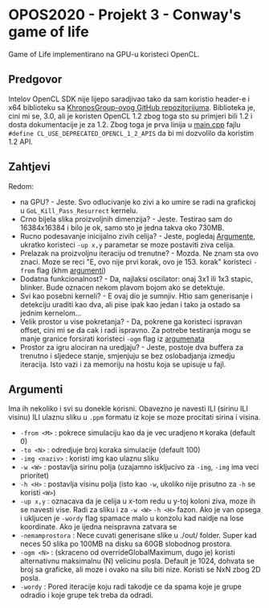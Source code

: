 # OPOS2020 - Projekt 3 - Conway's game of life
Game of Life implementirano na GPU-u koristeci OpenCL.
## Predgovor
Intelov OpenCL SDK nije lijepo saradjivao tako da sam koristio header-e i x64 biblioteku sa [KhronosGroup-ovog GitHub repozitorijuma](https://github.com/KhronosGroup/OpenCL-SDK). Biblioteka je, cini mi se, 3.0, ali je koristen OpenCL 1.2 zbog toga sto su primjeri bili 1.2 i dosta dokumentacije je za 1.2. Zbog toga je prva linija u [main.cpp](OPOS-Zadatak3-Conway-Drugi-Pokusaj/main.cpp) fajlu `#define CL_USE_DEPRECATED_OPENCL_1_2_APIS` da bi mi dozvolilo da koristim 1.2 API.

## Zahtjevi
Redom:
* na GPU? - Jeste. Svo odlucivanje ko zivi a ko umire se radi na grafickoj u `GoL_Kill_Pass_Resurrect` kernelu.
* Crno bijela slika proizvoljnih dimenzija? - Jeste. Testirao sam do 16384x16384 i bilo je ok, samo sto je jedna takva oko 730MB.
* Rucno podesavanje inicijalno zivih celija? - Jeste, pogledaj [Argumente](#argumenti), ukratko koristeci `-up x,y` parametar se moze postaviti ziva celija.
* Prelazak na proizvoljnu iteraciju od trenutne? - Mozda. Ne znam sta ovo znaci. Moze se reci "E, ovo nije prvi korak, ovo je 153. korak" koristeci `-from` flag (khm [argumenti](#argumenti))
* Dodatna funkcionalnost? - Da, najlaksi oscilator: onaj 3x1 ili 1x3 stapic, blinker. Bude oznacen nekom plavom bojom ako se detektuje.
* Svi kao posebni kerneli? - E ovaj dio je sumnjiv. Htio sam generisanje i detekciju uraditi kao dva, ali pise ipak kao jedan i tako ja ostado sa jednim kernelom...
* Velik prostor u vise pokretanja? - Da, pokrene ga koristeci ispravan offset, cini mi se da cak i radi ispravno. Za potrebe testiranja mogu se manje granice forsirati koristeci `-ogm` flag iz [argumenata](#argumenti)
* Prostor za igru alociran na uredjaju? - Jeste, postoje dva buffera za trenutno i sljedece stanje, smjenjuju se bez oslobadjanja izmedju iteracija. Isto vazi i za memoriju na hostu koja se upisuje u fajl.

## Argumenti
Ima ih nekoliko i svi su donekle korisni. Obavezno je navesti ILI (sirinu ILI visinu) ILI ulaznu sliku u `.ppm` formatu iz koje se moze procitati sirina i visina.
* `-from <M>` : pokrece simulaciju kao da je vec uradjeno `M` koraka (default 0)
* `-to <N>` : odredjuje broj koraka simulacije (default 100)
* `-img <naziv>` : koristi img kao ulaznu sliku
* `-w <W>` : postavlja sirinu polja (uzajamno iskljucivo za `-img`, `-img` ima veci prioritet)
* `-h <H>` : postavlja visinu polja (isto kao `-w`, ukoliko nije prisutno za `-h` se koristi `<W>`)
* `-up x,y` : oznacava da je celija u x-tom redu u y-toj koloni ziva, moze ih se navesti vise. Radi za sliku i za `-w <W>` `-h <H>` fazon. Ako je van opsega i ukljucen je `-wordy` flag spamace malo u konzolu kad naidje na lose koordinate. Ako je ijedna neispravna zatvara se
* `-nemamprostora` : Nece cuvati generisane slike u ./out/ folder. Super kad neces 50 slika po 100MB na disku sa 60GB slobodnog prostora.
* `-ogm <N>` : (skraceno od overrideGlobalMaximum, dugo je) koristi alternativnu maksimalnu (N) velicinu posla. Default je 1024, dohvata se broj sa graficke, ali moze i ovako na silu biti nize. Koristi se NxN zbog 2D posla.
* `-wordy` : Pored iteracije koju radi takodje ce da spama koje je grupe odradio i koje grupe tek treba da odradi.